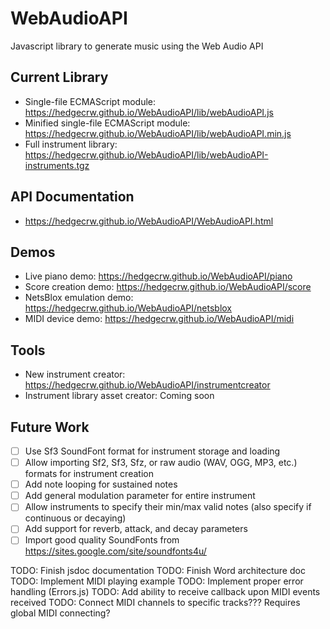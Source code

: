 # WebAudioAPI
Javascript library to generate music using the Web Audio API

## Current Library
 - Single-file ECMAScript module: https://hedgecrw.github.io/WebAudioAPI/lib/webAudioAPI.js
 - Minified single-file ECMAScript module: https://hedgecrw.github.io/WebAudioAPI/lib/webAudioAPI.min.js
 - Full instrument library: https://hedgecrw.github.io/WebAudioAPI/lib/webAudioAPI-instruments.tgz

## API Documentation

 - https://hedgecrw.github.io/WebAudioAPI/WebAudioAPI.html

## Demos
 - Live piano demo: https://hedgecrw.github.io/WebAudioAPI/piano
 - Score creation demo: https://hedgecrw.github.io/WebAudioAPI/score
 - NetsBlox emulation demo: https://hedgecrw.github.io/WebAudioAPI/netsblox
 - MIDI device demo: https://hedgecrw.github.io/WebAudioAPI/midi

## Tools
 - New instrument creator: https://hedgecrw.github.io/WebAudioAPI/instrumentcreator
 - Instrument library asset creator: Coming soon

## Future Work

 - [ ] Use Sf3 SoundFont format for instrument storage and loading
 - [ ] Allow importing Sf2, Sf3, Sfz, or raw audio (WAV, OGG, MP3, etc.) formats for instrument creation
 - [ ] Add note looping for sustained notes
 - [ ] Add general modulation parameter for entire instrument
 - [ ] Allow instruments to specify their min/max valid notes (also specify if continuous or decaying)
 - [ ] Add support for reverb, attack, and decay parameters
 - [ ] Import good quality SoundFonts from https://sites.google.com/site/soundfonts4u/

TODO: Finish jsdoc documentation
TODO: Finish Word architecture doc
TODO: Implement MIDI playing example
TODO: Implement proper error handling (Errors.js)
TODO: Add ability to receive callback upon MIDI events received
TODO: Connect MIDI channels to specific tracks??? Requires global MIDI connecting?
